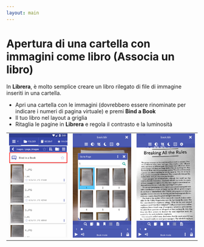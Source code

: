 ```yaml
---
layout: main
---
```


# Apertura di una cartella con immagini come libro (Associa un libro)
In **Librera**, è molto semplice creare un libro rilegato di file di immagine inseriti in una cartella.

* Apri una cartella con le immagini (dovrebbero essere rinominate per indicare i numeri di pagina virtuale) e premi **Bind a Book**
* Il tuo libro nel layout a griglia
* Ritaglia le pagine in **Librera** e regola il contrasto e la luminosità

||||
|-|-|-|
|![](1.png)|![](2.png)|![](3.png)|

